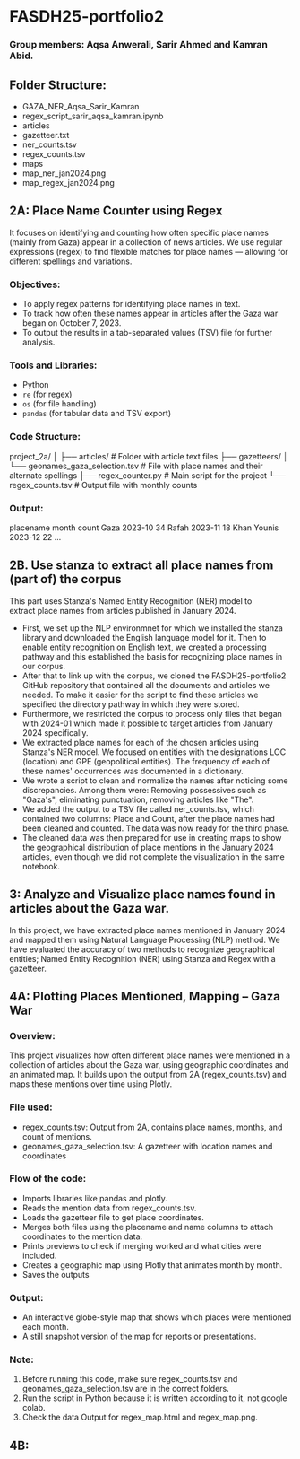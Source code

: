 # FASDH25-portfolio2
### Group members: Aqsa Anwerali, Sarir Ahmed and Kamran Abid.
## Folder Structure:
- GAZA_NER_Aqsa_Sarir_Kamran
- regex_script_sarir_aqsa_kamran.ipynb  
- articles
- gazetteer.txt      
- ner_counts.tsv    
- regex_counts.tsv  
- maps    
- map_ner_jan2024.png
- map_regex_jan2024.png

## 2A: Place Name Counter using Regex
It focuses on identifying and counting how often specific place names (mainly from Gaza) appear in a collection of news articles. We use regular expressions (regex) to find flexible matches for place names — allowing for different spellings and variations.
### Objectives:
- To apply regex patterns for identifying place names in text.
- To track how often these names appear in articles after the Gaza war began on October 7, 2023.
- To output the results in a tab-separated values (TSV) file for further analysis.
### Tools and Libraries:
- Python
- `re` (for regex)
- `os` (for file handling)
- `pandas` (for tabular data and TSV export)
### Code Structure:
project_2a/
│
├── articles/ # Folder with article text files
├── gazetteers/
│ └── geonames_gaza_selection.tsv # File with place names and their alternate spellings
├── regex_counter.py # Main script for the project
└── regex_counts.tsv # Output file with monthly counts
### Output:
placename     month     count
Gaza          2023-10   34
Rafah         2023-11   18
Khan Younis   2023-12   22
...



## 2B. Use stanza to extract all place names from (part of) the corpus
This part uses Stanza's Named Entity Recognition (NER) model to extract place names from articles published in January 2024. 

- First, we set up the NLP environmnet for which we installed the stanza library and downloaded the English language model for it. Then to enable entity recognition on English text, we created a processing pathway and this established the basis for recognizing place names in our corpus. 
- After that to link up with the corpus, we cloned the FASDH25-portfolio2 GitHub repository that contained all the documents and articles we needed. To make it easier for the script to find these articles we specified the directory pathway in which they were stored.
- Furthermore, we restricted the corpus to process only files that began with 2024-01 which made it possible to target articles from January 2024 specifically.
- We extracted place names for each of the chosen articles using Stanza's NER model. We focused on entities with the designations LOC (location) and GPE (geopolitical entities). The frequency of each of these names' occurrences was documented in a dictionary.
- We wrote a script to clean and normalize the names after noticing some discrepancies. Among them were:
Removing possessives such as "Gaza's", eliminating punctuation, removing articles like "The".
- We added the output to a TSV file called ner_counts.tsv, which contained two columns: Place and Count, after the place names had been cleaned and counted. The data was now ready for the third phase.
- The cleaned data was then prepared for use in creating maps to show the geographical distribution of place mentions in the January 2024 articles, even though we did not complete the visualization in the same notebook.


## 3: Analyze and Visualize place names found in articles about the Gaza war.
In this project, we have extracted place names mentioned in January 2024 and mapped them using Natural Language Processing (NLP) method. We have evaluated the accuracy of two methods to recognize geographical entities; Named Entity Recognition (NER) using Stanza and Regex with a gazetteer.

## 4A: Plotting Places Mentioned, Mapping – Gaza War
### Overview:
This project visualizes how often different place names were mentioned in a collection of articles about the Gaza war, using geographic coordinates and an animated map. It builds upon the output from 2A (regex_counts.tsv) and maps these mentions over time using Plotly.
### File used:
- regex_counts.tsv: Output from 2A, contains place names, months, and count of mentions.
- geonames_gaza_selection.tsv: A gazetteer with location names and coordinates
### Flow of the code:
- Imports libraries like pandas and plotly.
- Reads the mention data from regex_counts.tsv.
- Loads the gazetteer file to get place coordinates.
- Merges both files using the placename and name columns to attach coordinates to the mention data.
- Prints previews to check if merging worked and what cities were included.
- Creates a geographic map using Plotly that animates month by month.
- Saves the outputs
### Output: 
- An interactive globe-style map that shows which places were mentioned each month.
- A still snapshot version of the map for reports or presentations.
### Note: 
1. Before running this code, make sure regex_counts.tsv and geonames_gaza_selection.tsv are in the correct folders.
2. Run the script in Python because it is written according to it, not google colab. 
3. Check the data Output for regex_map.html and regex_map.png.
             
## 4B: 
